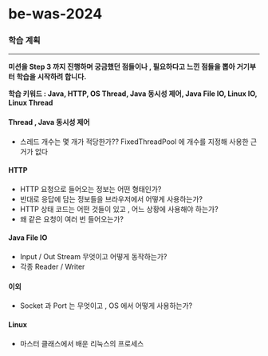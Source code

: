 # be-was-2024

### 학습 계획

---
**미션을 Step 3 까지 진행하며 궁금했던 점들이나 , 필요하다고 느낀 점들을 뽑아 거기부터 학습을 시작하려 합니다.**

**학습 키워드 :  Java, HTTP, OS Thread, Java 동시성 제어, Java File IO, Linux IO, Linux Thread**

#### Thread , Java 동시성 제어

- 스레드 개수는 몇 개가 적당한가?? FixedThreadPool 에 개수를 지정해 사용한 근거가 없다

#### HTTP

- HTTP 요청으로 들어오는 정보는 어떤 형태인가? 
- 반대로 응답에 담는 정보들을 브라우저에서 어떻게 사용하는가? 
- HTTP 상태 코드는 어떤 것들이 있고 , 어느 상황에 사용해야 하는가?
- 왜 같은 요청이 여러 번 들어오는가?

#### Java File IO

- Input / Out Stream 무엇이고 어떻게 동작하는가?
- 각종 Reader / Writer

#### 이외

- Socket 과 Port 는 무엇이고 , OS 에서 어떻게 사용하는가?

#### Linux

- 마스터 클래스에서 배운 리눅스의 프로세스



